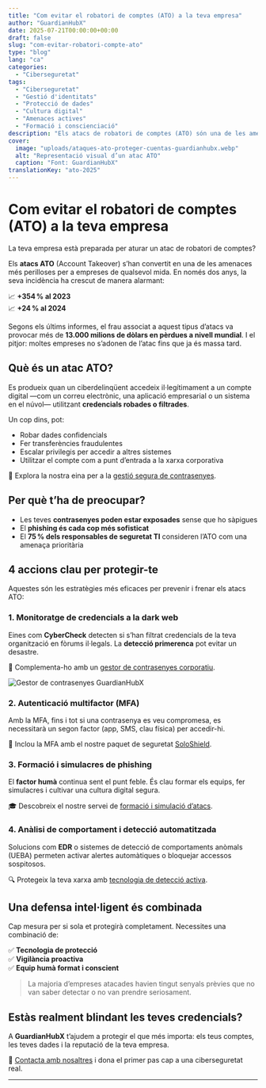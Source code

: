 ```yaml
---
title: "Com evitar el robatori de comptes (ATO) a la teva empresa"
author: "GuardianHubX"
date: 2025-07-21T00:00:00+00:00
draft: false
slug: "com-evitar-robatori-compte-ato"
type: "blog"
lang: "ca"
categories:
  - "Ciberseguretat"
tags:
  - "Ciberseguretat"
  - "Gestió d'identitats"
  - "Protecció de dades"
  - "Cultura digital"
  - "Amenaces actives"
  - "Formació i conscienciació"
description: "Els atacs de robatori de comptes (ATO) són una de les amenaces més greus avui dia. Descobreix com prevenir-los amb eines tecnològiques, formació i vigilància proactiva."
cover:
  image: "uploads/ataques-ato-proteger-cuentas-guardianhubx.webp"
  alt: "Representació visual d’un atac ATO"
  caption: "Font: GuardianHubX"
translationKey: "ato-2025"
---
```


# Com evitar el robatori de comptes (ATO) a la teva empresa

La teva empresa està preparada per aturar un atac de robatori de comptes?

Els **atacs ATO** (Account Takeover) s’han convertit en una de les amenaces més perilloses per a empreses de qualsevol mida. En només dos anys, la seva incidència ha crescut de manera alarmant:

📈 **+354 % al 2023**  
📈 **+24 % al 2024**

Segons els últims informes, el frau associat a aquest tipus d’atacs va provocar més de **13.000 milions de dòlars en pèrdues a nivell mundial**. I el pitjor: moltes empreses no s’adonen de l’atac fins que ja és massa tard.

## Què és un atac ATO?

Es produeix quan un ciberdelinqüent accedeix il·legítimament a un compte digital —com un correu electrònic, una aplicació empresarial o un sistema en el núvol— utilitzant **credencials robades o filtrades**.

Un cop dins, pot:

- Robar dades confidencials  
- Fer transferències fraudulentes  
- Escalar privilegis per accedir a altres sistemes  
- Utilitzar el compte com a punt d’entrada a la xarxa corporativa

🔗 Explora la nostra eina per a la [gestió segura de contrasenyes](https://guardianhubx.com/ca/passwork/).

## Per què t’ha de preocupar?

- Les teves **contrasenyes poden estar exposades** sense que ho sàpigues  
- El **phishing és cada cop més sofisticat**  
- El **75 % dels responsables de seguretat TI** consideren l’ATO com una amenaça prioritària

## 4 accions clau per protegir-te

Aquestes són les estratègies més eficaces per prevenir i frenar els atacs ATO:

### 1. Monitoratge de credencials a la dark web

Eines com **CyberCheck** detecten si s’han filtrat credencials de la teva organització en fòrums il·legals. La **detecció primerenca** pot evitar un desastre.

🔐 Complementa-ho amb un [gestor de contrasenyes corporatiu](https://guardianhubx.com/ca/passwork/).

![Gestor de contrasenyes GuardianHubX](/uploads/ato-gestor-passwords-guardianhubx.webp)

### 2. Autenticació multifactor (MFA)

Amb la MFA, fins i tot si una contrasenya es veu compromesa, es necessitarà un segon factor (app, SMS, clau física) per accedir-hi.

🔐 Inclou la MFA amb el nostre paquet de seguretat [SoloShield](https://guardianhubx.com/ca/soloshield/).

### 3. Formació i simulacres de phishing

El **factor humà** continua sent el punt feble. És clau formar els equips, fer simulacres i cultivar una cultura digital segura.

🎓 Descobreix el nostre servei de [formació i simulació d’atacs](https://guardianhubx.com/ca/outkept/).

### 4. Anàlisi de comportament i detecció automatitzada

Solucions com **EDR** o sistemes de detecció de comportaments anòmals (UEBA) permeten activar alertes automàtiques o bloquejar accessos sospitosos.

🔍 Protegeix la teva xarxa amb [tecnologia de detecció activa](https://guardianhubx.com/ca/edgewatch/).

## Una defensa intel·ligent és combinada

Cap mesura per si sola et protegirà completament. Necessites una combinació de:

✅ **Tecnologia de protecció**  
✅ **Vigilància proactiva**  
✅ **Equip humà format i conscient**

> La majoria d’empreses atacades havien tingut senyals prèvies que no van saber detectar o no van prendre seriosament.

## Estàs realment blindant les teves credencials?

A **GuardianHubX** t’ajudem a protegir el que més importa: els teus comptes, les teves dades i la reputació de la teva empresa.

📩 [Contacta amb nosaltres](https://guardianhubx.com/ca/#contact) i dona el primer pas cap a una ciberseguretat real.

---